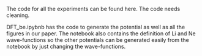 The code for all the experiments can be found here. The code needs cleaning. 

DFT_be.ipybnb has the code to generate the potential as well as all the figures in our paper. The notebook also contains the definition of Li and Ne wave-functions so the other potentials can be generated easily from the notebook by just changing the wave-functions. 
